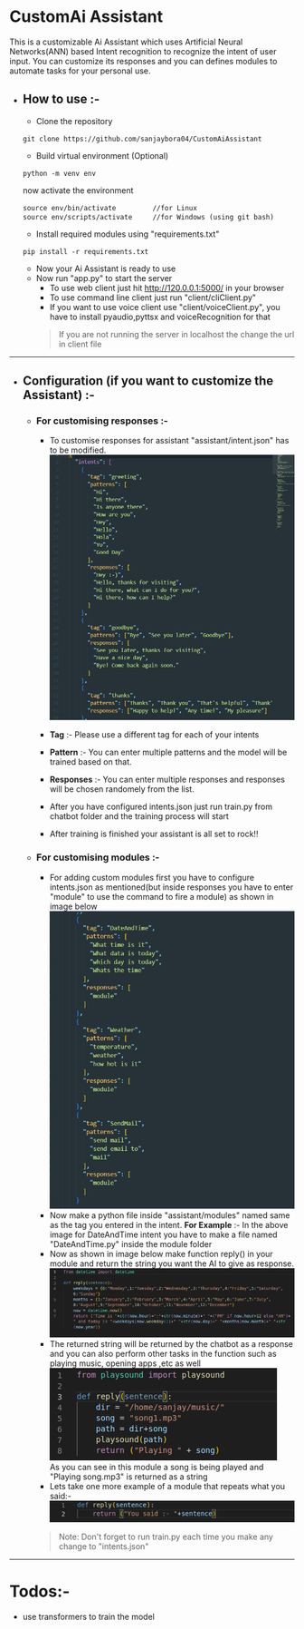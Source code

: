 # CustomAi Assistant
This is a customizable Ai Assistant which uses Artificial Neural Networks(ANN) based Intent recognition to recognize the intent of user input.
You can customize its responses and you can defines modules to automate tasks for your personal use.

* ## How to use :-
  * Clone the repository
  ```shell
  git clone https://github.com/sanjaybora04/CustomAiAssistant
  ```
  * Build virtual environment (Optional)
  ```shell
  python -m venv env
  ```
  now activate the environment
  ```shell
  source env/bin/activate         //for Linux
  source env/scripts/activate     //for Windows (using git bash)
  ```
  * Install required modules using "requirements.txt"
  ```shell
  pip install -r requirements.txt
  ```
  * Now your Ai Assistant is ready to use
  * Now run "app.py" to start the server
    * To use web client just hit http://120.0.0.1:5000/ in your browser
    * To use command line client just run "client/cliClient.py"
    * If you want to use voice client use "client/voiceClient.py", you have to install pyaudio,pyttsx and voiceRecognition for that</br>
    >If you are not running the server in localhost the change the url in client file
---
  
* ## Configuration (if you want to customize the Assistant) :- 
  * ### For customising responses :-
    * To customise responses for assistant "assistant/intent.json" has to be modified.</br>
    ![image](readmeContent/intentJson.png)</br>
    * **Tag** :- Please use a different tag for each of your intents 
    * **Pattern** :- You can enter multiple patterns and the model will be trained based on that.
    * **Responses** :- You can enter multiple responses and responses will be chosen randomely from the list.

    * After you have configured intents.json just run train.py from chatbot folder and the training process will start
    * After training is finished your assistant is all set to rock!!

  * ### For customising modules :-
    
    * For adding custom modules first you have to configure intents.json as mentioned(but inside responses you have to enter "module" to use the command to fire a module) as shown in image below</br>
    ![image](readmeContent/intentJson2.png)</br>
    * Now make a python file inside "assistant/modules" named same as the tag you entered in the intent. **For Example** :- In the above image for DateAndTime intent you have to make a file named "DateAndTime.py" inside the module folder
    * Now as shown in image below make function reply() in your module and return the string you want the AI to give as response.</br>
    ![image](readmeContent/module.png)</br>
    * The returned string will be returned by the chatbot as a response and you can also perform other tasks in the function such as playing music, opening apps ,etc as well</br>
    ![image](readmeContent/song.png)</br>
    As you can see in this module a song is being played and "Playing song.mp3" is returned as a string
    * Lets take one more example of a module that repeats what you said:-</br>
    ![image](readmeContent/repeat.png)
    >Note: Don't forget to run train.py each time you make any change to "intents.json"

---
# Todos:-
* use transformers to train the model
